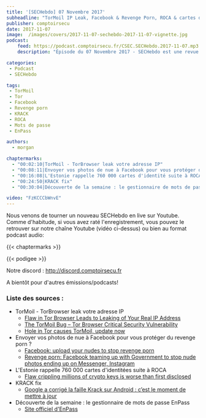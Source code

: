 ```yaml
---
title: '[SECHebdo] 07 Novembre 2017'
subheadline: "TorMoil IP Leak, Facebook & Revenge Porn, ROCA & cartes d'identité estoniennes, KRACK fix, Enpass, etc."
publisher: comptoirsecu
date: 2017-11-07
image:  /images/covers/2017-11-07-sechebdo-2017-11-07-vignette.jpg
podcast:
    feed: https://podcast.comptoirsecu.fr/CSEC.SECHebdo.2017-11-07.mp3
    description: "Épisode du 07 Novembre 2017 - SECHebdo est une revue de l'actualité cybersécurité réalisé en live sur Youtube, généralement le mardi soir."

categories:
 - Podcast
 - SECHebdo

tags:
 - TorMoil
 - Tor
 - Facebook
 - Revenge porn
 - KRACK
 - ROCA
 - Mots de passe
 - EnPass

authors:
  - morgan

chaptermarks:
  - "00:02:10|TorMoil - TorBrowser leak votre adresse IP"
  - "00:08:11|Envoyer vos photos de nue à Facebook pour vous protéger du revenge porn ?"
  - "00:16:08|L'Estonie rappelle 760 000 cartes d'identité suite à ROCA"
  - "00:24:50|KRACK fix"
  - "00:30:04|Découverte de la semaine : le gestionnaire de mots de passe EnPass"

video: "FzKCCCbWnvE"
---
```


Nous venons de tourner un nouveau SECHebdo en live sur Youtube. Comme d'habitude, si vous avez raté l'enregistrement, vous pouvez le retrouver sur notre chaîne Youtube (vidéo ci-dessus) ou bien au format podcast audio:

{{< chaptermarks >}}

{{< podigee >}}

Notre discord : <http://discord.comptoirsecu.fr>

A bientôt pour d'autres émissions/podcasts!

### Liste des sources :

* TorMoil - TorBrowser leak votre adresse IP
    * [Flaw in Tor Browser Leads to Leaking of Your Real IP Address](https://www.hackread.com/flaw-in-tor-browser-leads-to-leaking-of-your-real-ip-address/)
    * [The TorMoil Bug – Tor Browser Critical Security Vulnerability](https://www.wearesegment.com/news/the-tormoil-bug-torbrowser-critical-security-vulnerability/)
    * [Hole in Tor causes TorMoil, update now](https://nakedsecurity.sophos.com/2017/11/06/hole-in-tor-causes-tormoil-update-now/)
* Envoyer vos photos de nue à Facebook pour vous protéger du revenge porn ?
    * [Facebook: upload your nudes to stop revenge porn](https://nakedsecurity.sophos.com/2017/11/06/facebook-upload-your-nudes-to-stop-revenge-porn/)
    * [Revenge porn: Facebook teaming up with Government to stop nude photos ending up on Messenger, Instagram](http://www.abc.net.au/news/2017-11-02/facebook-offers-revenge-porn-solution/9112420)
* L'Estonie rappelle 760 000 cartes d'identitées suite à ROCA
    * [Flaw crippling millions of crypto keys is worse than first disclosed](https://arstechnica.com/information-technology/2017/11/flaw-crippling-millions-of-crypto-keys-is-worse-than-first-disclosed/)
* KRACK fix
    * [Google a corrigé la faille Krack sur Android : c’est le moment de mettre à jour](http://www.numerama.com/tech/303825-google-corrige-la-faille-krack-sur-android-cest-le-moment-de-mettre-a-jour.html)
* Découverte de la semaine : le gestionnaire de mots de passe EnPass
    * [Site officiel d'EnPass](https://www.enpass.io/)
